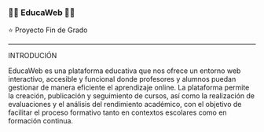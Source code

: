 ### 🚀📖 EducaWeb 📖🚀

⭐ Proyecto Fin de Grado
<hr>
INTRODUCIÓN

EducaWeb es una plataforma educativa que nos ofrece un entorno web interactivo, accesible y funcional donde profesores y alumnos puedan gestionar de manera eficiente el aprendizaje online. La plataforma permite la creación, publicación y seguimiento de cursos, así como la realización de evaluaciones y el análisis del rendimiento académico, con el objetivo de facilitar el proceso formativo tanto en contextos escolares como en formación continua.
